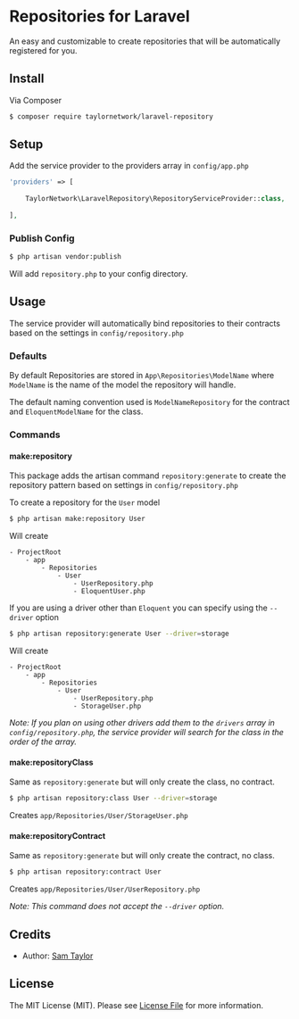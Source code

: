 # Repositories for Laravel

An easy and customizable to create repositories that will be automatically registered for you.

## Install

Via Composer

``` bash
$ composer require taylornetwork/laravel-repository
```

## Setup

Add the service provider to the providers array in `config/app.php`

``` php
'providers' => [
	
	TaylorNetwork\LaravelRepository\RepositoryServiceProvider::class,
	
],
```

### Publish Config

``` bash
$ php artisan vendor:publish
```

Will add `repository.php` to your config directory.

## Usage

The service provider will automatically bind repositories to their contracts based on the settings in `config/repository.php` 

### Defaults

By default Repositories are stored in `App\Repositories\ModelName` where `ModelName` is the name of the model the repository will handle.

The default naming convention used is `ModelNameRepository` for the contract and `EloquentModelName` for the class. 

### Commands

#### make:repository

This package adds the artisan command `repository:generate` to create the repository pattern based on settings in `config/repository.php`

To create a repository for the `User` model

``` bash
$ php artisan make:repository User
```

Will create

```
- ProjectRoot
	- app
		- Repositories
			- User
				- UserRepository.php
				- EloquentUser.php

```

If you are using a driver other than `Eloquent` you can specify using the `--driver` option

``` bash
$ php artisan repository:generate User --driver=storage
```
Will create

```
- ProjectRoot
	- app
		- Repositories
			- User
				- UserRepository.php
				- StorageUser.php

```

*Note: If you plan on using other drivers add them to the `drivers` array in `config/repository.php`, the service provider will search for the class in the order of the array.*

#### make:repositoryClass

Same as `repository:generate` but will only create the class, no contract.

``` bash
$ php artisan repository:class User --driver=storage
```

Creates `app/Repositories/User/StorageUser.php`

#### make:repositoryContract

Same as `repository:generate` but will only create the contract, no class. 

``` bash
$ php artisan repository:contract User 
```

Creates `app/Repositories/User/UserRepository.php`

*Note: This command does not accept the `--driver` option.*

## Credits

- Author: [Sam Taylor][link-author]

## License

The MIT License (MIT). Please see [License File](LICENSE.md) for more information.

[link-author]: https://github.com/taylornetwork
